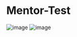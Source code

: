 ﻿# Mentor-Test
![image](https://github.com/mrchetan005/Mentor-Test/assets/112335175/15b86a12-2c3d-466c-9ab8-a0bebab71260)
![image](https://github.com/mrchetan005/Mentor-Test/assets/112335175/04463add-c353-482d-9690-8b03e0b745e2)
